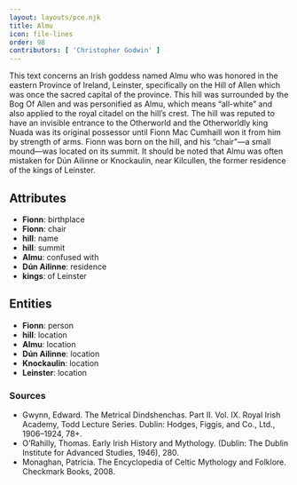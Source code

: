 ```yaml
---
layout: layouts/pce.njk
title: Almu
icon: file-lines
order: 98
contributors: [ 'Christopher Godwin' ]
---
```

This text concerns an Irish goddess named Almu who was honored in the eastern Province of Ireland, Leinster, specifically on the Hill of Allen which was once the sacred capital of the province. This hill was surrounded by the Bog Of Allen and was personified as Almu, which means “all-white” and also applied to the royal citadel on the hill’s crest. The hill was reputed to have an invisible entrance to the Otherworld and the Otherworldly king Nuada was its original possessor until Fionn Mac Cumhaill won it from him by strength of arms. Fionn was born on the hill, and his “chair”—a small mound—was located on its summit. It should be noted that Almu was often mistaken for Dún Ailinne or Knockaulin, near Kilcullen, the former residence of the kings of Leinster.

## Attributes

- **Fionn**: birthplace
- **Fionn**: chair
- **hill**: name
- **hill**: summit
- **Almu**: confused with
- **Dún Ailinne**: residence
- **kings**: of Leinster

## Entities

- **Fionn**: person
- **hill**: location
- **Almu**: location
- **Dún Ailinne**: location
- **Knockaulin**: location
- **Leinster**: location

### Sources

- Gwynn, Edward. The Metrical Dindshenchas. Part II. Vol. IX. Royal Irish Academy, Todd Lecture Series. Dublin: Hodges, Figgis, and Co., Ltd., 1906–1924, 78+.
- O’Rahilly, Thomas. Early Irish History and Mythology. (Dublin: The Dublin Institute for Advanced Studies, 1946), 280.
- Monaghan, Patricia. The Encyclopedia of Celtic Mythology and Folklore. Checkmark Books, 2008.


